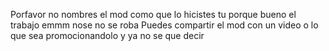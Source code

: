 Porfavor no nombres el mod como que lo hicistes tu porque bueno el trabajo emmm nose no se roba
Puedes compartir el mod con un video o lo que sea promocionandolo
y ya no se que decir
